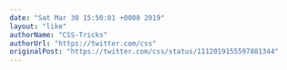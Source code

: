 ```yaml
---
date: "Sat Mar 30 15:50:01 +0000 2019"
layout: "like"
authorName: "CSS-Tricks"
authorUrl: "https://twitter.com/css"
originalPost: "https://twitter.com/css/status/1112019155597881344"
---
```

